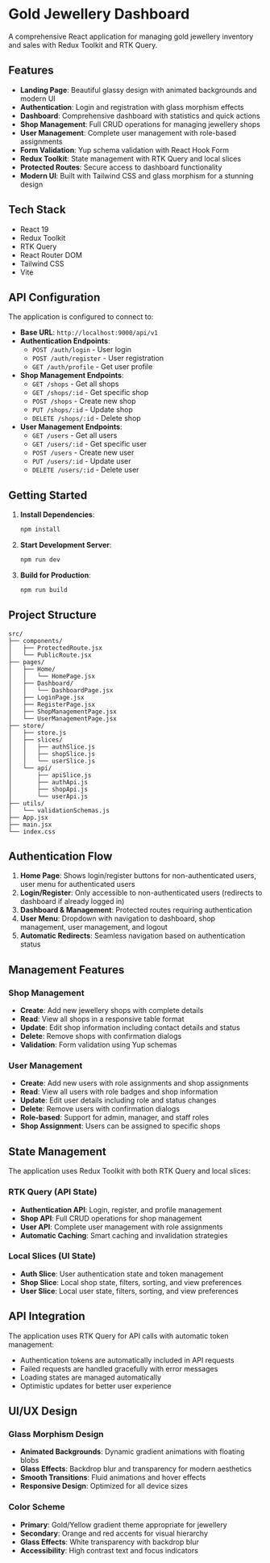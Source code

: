 # Gold Jewellery Dashboard

A comprehensive React application for managing gold jewellery inventory and sales with Redux Toolkit and RTK Query.

## Features

- **Landing Page**: Beautiful glassy design with animated backgrounds and modern UI
- **Authentication**: Login and registration with glass morphism effects
- **Dashboard**: Comprehensive dashboard with statistics and quick actions
- **Shop Management**: Full CRUD operations for managing jewellery shops
- **User Management**: Complete user management with role-based assignments
- **Form Validation**: Yup schema validation with React Hook Form
- **Redux Toolkit**: State management with RTK Query and local slices
- **Protected Routes**: Secure access to dashboard functionality
- **Modern UI**: Built with Tailwind CSS and glass morphism for a stunning design

## Tech Stack

- React 19
- Redux Toolkit
- RTK Query
- React Router DOM
- Tailwind CSS
- Vite

## API Configuration

The application is configured to connect to:
- **Base URL**: `http://localhost:9000/api/v1`
- **Authentication Endpoints**:
  - `POST /auth/login` - User login
  - `POST /auth/register` - User registration
  - `GET /auth/profile` - Get user profile
- **Shop Management Endpoints**:
  - `GET /shops` - Get all shops
  - `GET /shops/:id` - Get specific shop
  - `POST /shops` - Create new shop
  - `PUT /shops/:id` - Update shop
  - `DELETE /shops/:id` - Delete shop
- **User Management Endpoints**:
  - `GET /users` - Get all users
  - `GET /users/:id` - Get specific user
  - `POST /users` - Create new user
  - `PUT /users/:id` - Update user
  - `DELETE /users/:id` - Delete user

## Getting Started

1. **Install Dependencies**:
   ```bash
   npm install
   ```

2. **Start Development Server**:
   ```bash
   npm run dev
   ```

3. **Build for Production**:
   ```bash
   npm run build
   ```

## Project Structure

```
src/
├── components/
│   ├── ProtectedRoute.jsx
│   └── PublicRoute.jsx
├── pages/
│   ├── Home/
│   │   └── HomePage.jsx
│   ├── Dashboard/
│   │   └── DashboardPage.jsx
│   ├── LoginPage.jsx
│   ├── RegisterPage.jsx
│   ├── ShopManagementPage.jsx
│   └── UserManagementPage.jsx
├── store/
│   ├── store.js
│   ├── slices/
│   │   ├── authSlice.js
│   │   ├── shopSlice.js
│   │   └── userSlice.js
│   └── api/
│       ├── apiSlice.js
│       ├── authApi.js
│       ├── shopApi.js
│       └── userApi.js
├── utils/
│   └── validationSchemas.js
├── App.jsx
├── main.jsx
└── index.css
```

## Authentication Flow

1. **Home Page**: Shows login/register buttons for non-authenticated users, user menu for authenticated users
2. **Login/Register**: Only accessible to non-authenticated users (redirects to dashboard if already logged in)
3. **Dashboard & Management**: Protected routes requiring authentication
4. **User Menu**: Dropdown with navigation to dashboard, shop management, user management, and logout
5. **Automatic Redirects**: Seamless navigation based on authentication status

## Management Features

### Shop Management
- **Create**: Add new jewellery shops with complete details
- **Read**: View all shops in a responsive table format
- **Update**: Edit shop information including contact details and status
- **Delete**: Remove shops with confirmation dialogs
- **Validation**: Form validation using Yup schemas

### User Management
- **Create**: Add new users with role assignments and shop assignments
- **Read**: View all users with role badges and shop information
- **Update**: Edit user details including role and status changes
- **Delete**: Remove users with confirmation dialogs
- **Role-based**: Support for admin, manager, and staff roles
- **Shop Assignment**: Users can be assigned to specific shops

## State Management

The application uses Redux Toolkit with both RTK Query and local slices:

### RTK Query (API State)
- **Authentication API**: Login, register, and profile management
- **Shop API**: Full CRUD operations for shop management
- **User API**: Complete user management with role assignments
- **Automatic Caching**: Smart caching and invalidation strategies

### Local Slices (UI State)
- **Auth Slice**: User authentication state and token management
- **Shop Slice**: Local shop state, filters, sorting, and view preferences
- **User Slice**: Local user state, filters, sorting, and view preferences

## API Integration

The application uses RTK Query for API calls with automatic token management:
- Authentication tokens are automatically included in API requests
- Failed requests are handled gracefully with error messages
- Loading states are managed automatically
- Optimistic updates for better user experience

## UI/UX Design

### Glass Morphism Design
- **Animated Backgrounds**: Dynamic gradient animations with floating blobs
- **Glass Effects**: Backdrop blur and transparency for modern aesthetics
- **Smooth Transitions**: Fluid animations and hover effects
- **Responsive Design**: Optimized for all device sizes

### Color Scheme
- **Primary**: Gold/Yellow gradient theme appropriate for jewellery
- **Secondary**: Orange and red accents for visual hierarchy
- **Glass Effects**: White transparency with backdrop blur
- **Accessibility**: High contrast text and focus indicators
